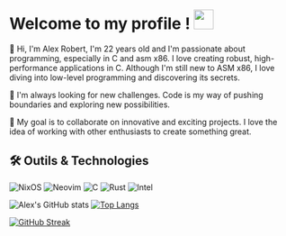 # Welcome to my profile ! <img src="https://github.com/MartinHeinz/MartinHeinz/blob/master/wave.gif" width="35"/>
<p>👋 Hi, I'm Alex Robert, I'm 22 years old and I'm passionate about programming, especially in C and asm x86. I love creating robust, high-performance applications in C. Although I'm still new to ASM x86, I love diving into low-level programming and discovering its secrets.</p>
<p>🚀 I'm always looking for new challenges. Code is my way of pushing boundaries and exploring new possibilities.</p>
<p>🌟 My goal is to collaborate on innovative and exciting projects. I love the idea of working with other enthusiasts to create something great.</p>

## 🛠 Outils & Technologies
![NixOS](https://img.shields.io/badge/NixOS-5277C3?logo=nixos&logoColor=fff)
![Neovim](https://img.shields.io/badge/NeoVim-%2357A143.svg?style=flat&logo=c&logoColor=white)
![C](https://img.shields.io/badge/C-%2300599C.svg?style=flat&logo=c&logoColor=white)
![Rust](https://img.shields.io/badge/Rust-%23000000.svg?style=flat&logo=rust&logoColor=white)
![Intel](https://img.shields.io/badge/Intel-%230071C5?style=flat&logo=c&logoColor=white)

![Alex's GitHub stats](https://github-readme-stats.vercel.app/api?username=alex-robert-fr&show_icons=true&theme=dark)
[![Top Langs](https://github-readme-stats.vercel.app/api/top-langs/?username=alex-robert-fr&layout=compact&theme=dark)](https://github.com/anuraghazra/github-readme-stats)

[![GitHub Streak](https://streak-stats.demolab.com?user=alex-robert-fr&theme=dark)](https://git.io/streak-stats)
